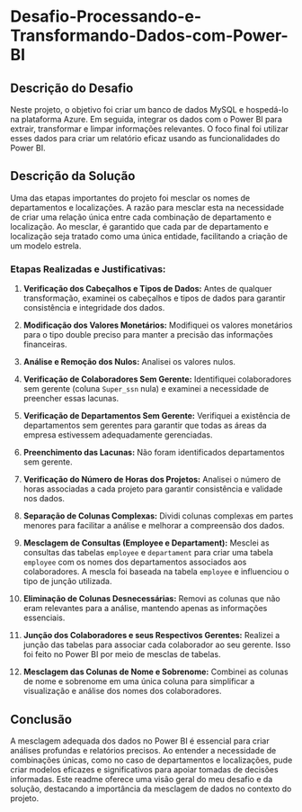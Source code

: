 # Desafio-Processando-e-Transformando-Dados-com-Power-BI

## Descrição do Desafio
Neste projeto, o objetivo foi criar um banco de dados MySQL e hospedá-lo na plataforma Azure. Em seguida, integrar os dados com o Power BI para extrair, transformar e limpar informações relevantes. O foco final foi utilizar esses dados para criar um relatório eficaz usando as funcionalidades do Power BI.

## Descrição da Solução
Uma das etapas importantes do projeto foi mesclar os nomes de departamentos e localizações. A razão para mesclar esta na necessidade de criar uma relação única entre cada combinação de departamento e localização. Ao mesclar, é garantido que cada par de departamento e localização seja tratado como uma única entidade, facilitando a criação de um modelo estrela.

### Etapas Realizadas e Justificativas:

1. **Verificação dos Cabeçalhos e Tipos de Dados:** Antes de qualquer transformação, examinei os cabeçalhos e tipos de dados para garantir consistência e integridade dos dados.

2. **Modificação dos Valores Monetários:** Modifiquei os valores monetários para o tipo double preciso para manter a precisão das informações financeiras.

3. **Análise e Remoção dos Nulos:** Analisei os valores nulos.

4. **Verificação de Colaboradores Sem Gerente:** Identifiquei colaboradores sem gerente (coluna `Super_ssn` nula) e examinei a necessidade de preencher essas lacunas.

5. **Verificação de Departamentos Sem Gerente:** Verifiquei a existência de departamentos sem gerentes para garantir que todas as áreas da empresa estivessem adequadamente gerenciadas.

6. **Preenchimento das Lacunas:** Não foram identificados departamentos sem gerente.

7. **Verificação do Número de Horas dos Projetos:** Analisei o número de horas associadas a cada projeto para garantir consistência e validade nos dados.

8. **Separação de Colunas Complexas:** Dividi colunas complexas em partes menores para facilitar a análise e melhorar a compreensão dos dados.

9. **Mesclagem de Consultas (Employee e Departament):** Mesclei as consultas das tabelas `employee` e `departament` para criar uma tabela `employee` com os nomes dos departamentos associados aos colaboradores. A mescla foi baseada na tabela `employee` e influenciou o tipo de junção utilizada.

10. **Eliminação de Colunas Desnecessárias:** Removi as colunas que não eram relevantes para a análise, mantendo apenas as informações essenciais.

11. **Junção dos Colaboradores e seus Respectivos Gerentes:** Realizei a junção das tabelas para associar cada colaborador ao seu gerente. Isso foi feito no Power BI por meio de mesclas de tabelas.

12. **Mesclagem das Colunas de Nome e Sobrenome:** Combinei as colunas de nome e sobrenome em uma única coluna para simplificar a visualização e análise dos nomes dos colaboradores.


## Conclusão
A mesclagem adequada dos dados no Power BI é essencial para criar análises profundas e relatórios precisos. Ao entender a necessidade de combinações únicas, como no caso de departamentos e localizações, pude criar modelos eficazes e significativos para apoiar tomadas de decisões informadas. Este readme oferece uma visão geral do meu desafio e da solução, destacando a importância da mesclagem de dados no contexto do projeto.
